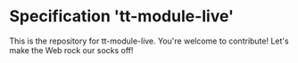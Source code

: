 
# Specification 'tt-module-live'

This is the repository for tt-module-live. You're welcome to contribute! Let's make the Web rock our socks
off!
